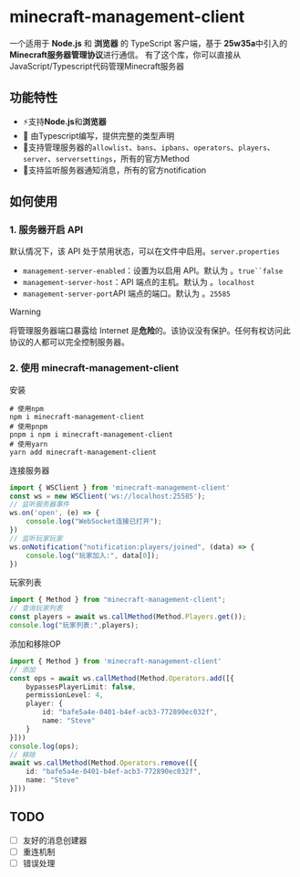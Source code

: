 # minecraft-management-client

一个适用于 **Node.js** 和 **浏览器** 的 TypeScript 客户端，基于 **25w35a**中引入的**Minecraft服务器管理协议**进行通信。
有了这个库，你可以直接从JavaScript/Typescript代码管理Minecraft服务器

## 功能特性

* ⚡支持**Node.js**和**浏览器**
* 📝 由Typescript编写，提供完整的类型声明
* 🔌支持管理服务器的`allowlist`、`bans`、`ipbans`、`operators`、`players`、`server`、`serversettings`，所有的官方Method
* 📡支持监听服务器通知消息，所有的官方notification

## 如何使用

### 1. 服务器开启 API

默认情况下，该 API 处于禁用状态，可以在文件中启用。`server.properties`

- `management-server-enabled`：设置为以启用 API。默认为 。`true``false`
- `management-server-host`：API 端点的主机。默认为 。`localhost`
- `management-server-port`API 端点的端口。默认为 。`25585`

> [!warning]
>
> 将管理服务器端口暴露给 Internet 是**危险**的。该协议没有保护。任何有权访问此协议的人都可以完全控制服务器。

### 2. 使用 minecraft-management-client

安装

~~~ shell
# 使用npm
npm i minecraft-management-client
# 使用pnpm
pnpm i npm i minecraft-management-client
# 使用yarn
yarn add minecraft-management-client
~~~

连接服务器

~~~ ts
import { WSClient } from 'minecraft-management-client'
const ws = new WSClient('ws://localhost:25585');
// 监听服务器事件
ws.on('open', (e) => {
    console.log("WebSocket连接已打开");
})
// 监听玩家玩家
ws.onNotification("notification:players/joined", (data) => {
    console.log("玩家加入:", data[0]);
})
~~~

玩家列表

~~~ ts
import { Method } from "minecraft-management-client";
// 查询玩家列表
const players = await ws.callMethod(Method.Players.get());
console.log("玩家列表:",players);
~~~

添加和移除OP

~~~ ts
import { Method } from 'minecraft-management-client'
// 添加
const ops = await ws.callMethod(Method.Operators.add([{
    bypassesPlayerLimit: false,
    permissionLevel: 4,
    player: {
        id: "bafe5a4e-0401-b4ef-acb3-772890ec032f",
        name: "Steve"
    }
}]))
console.log(ops);
// 移除
await ws.callMethod(Method.Operators.remove([{
    id: "bafe5a4e-0401-b4ef-acb3-772890ec032f",
    name: "Steve"
}]))
~~~

## TODO

* [ ] 友好的消息创建器
* [ ] 重连机制
* [ ] 错误处理